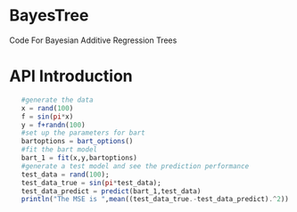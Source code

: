 # BayesTree
Code For Bayesian Additive Regression Trees

API Introduction
================
```julia   
   #generate the data
   x = rand(100)
   f = sin(pi*x)  
   y = f+randn(100)
   #set up the parameters for bart
   bartoptions = bart_options()
   #fit the bart model
   bart_1 = fit(x,y,bartoptions)
   #generate a test model and see the prediction performance
   test_data = rand(100);
   test_data_true = sin(pi*test_data);
   test_data_predict = predict(bart_1,test_data)
   println("The MSE is ",mean((test_data_true.-test_data_predict).^2))
```
   

